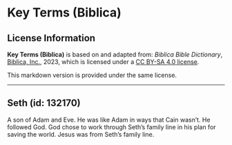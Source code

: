 # Key Terms (Biblica)

## License Information

**Key Terms (Biblica)** is based on and adapted from: _Biblica Bible Dictionary_, [Biblica, Inc.](https://www.biblica.com/), 2023, which is licensed under a [CC BY-SA 4.0 license](https://creativecommons.org/licenses/by-sa/4.0/legalcode.en).

This markdown version is provided under the same license.



--------------------------------

## Seth (id: 132170)

A son of Adam and Eve. He was like Adam in ways that Cain wasn’t. He followed God. God chose to work through Seth’s family line in his plan for saving the world. Jesus was from Seth’s family line.


